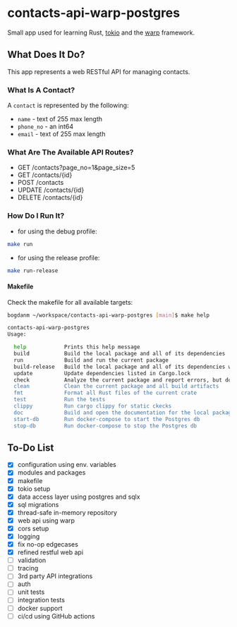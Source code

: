 # contacts-api-warp-postgres
Small app used for learning Rust, [tokio](https://github.com/tokio-rs/tokio) and the [warp](https://github.com/seanmonstar/warp) framework.

## What Does It Do?
This app represents a web RESTful API for managing contacts.

### What Is A Contact?
A `contact` is represented by the following:
- `name` - text of 255 max length
- `phone_no` - an int64
- `email` - text of 255 max length

### What Are The Available API Routes?
- GET /contacts?page_no=1&page_size=5
- GET /contacts/{id}
- POST /contacts
- UPDATE /contacts/{id}
- DELETE /contacts/{id}

### How Do I Run It?
- for using the debug profile:
```sh
make run
```
- for using the release profile:
```sh
make run-release
```

#### Makefile
Check the makefile for all available targets:
```sh
bogdanm ~/workspace/contacts-api-warp-postgres [main]$ make help

contacts-api-warp-postgres
Usage: 

  help            Prints this help message
  build           Build the local package and all of its dependencies
  run             Build and run the current package
  build-release   Build the local package and all of its dependencies with optimizations (release mode)
  update          Update dependencies listed in Cargo.lock
  check           Analyze the current package and report errors, but don't build object files
  clean           Clean the current package and all build artifacts
  fmt             Format all Rust files of the current crate
  test            Run the tests
  clippy          Run cargo clippy for static ckecks
  doc             Build and open the documentation for the local package
  start-db        Run docker-compose to start the Postgres db
  stop-db         Run docker-compose to stop the Postgres db
```

## To-Do List
- [x] configuration using env. variables
- [x] modules and packages
- [x] makefile
- [x] tokio setup
- [x] data access layer using postgres and sqlx
- [x] sql migrations
- [x] thread-safe in-memory repository
- [x] web api using warp
- [x] cors setup
- [x] logging
- [x] fix no-op edgecases
- [x] refined restful web api
- [ ] validation
- [ ] tracing
- [ ] 3rd party API integrations
- [ ] auth
- [ ] unit tests
- [ ] integration tests
- [ ] docker support
- [ ] ci/cd using GitHub actions